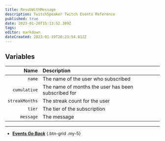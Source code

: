 ```yaml
---
title: ResubWithMessage
description: TwitchSpeaker Twitch Events Reference
published: true
date: 2023-01-20T15:13:52.309Z
tags: 
editor: markdown
dateCreated: 2023-01-19T20:23:54.812Z
---
```


## Variables
Name | Description
----:|:------------
`name` | The name of the user who subscribed
`cumulative` | The name of months the user has been subscribed for
`streakMonths` | The streak count for the user
`tier` | The tier of the subscription
`message` | The message

---

- [<i class="mdi mdi-chevron-left"></i>**Events *Go Back***](/TwitchSpeaker/Events)
{.btn-grid .my-5}